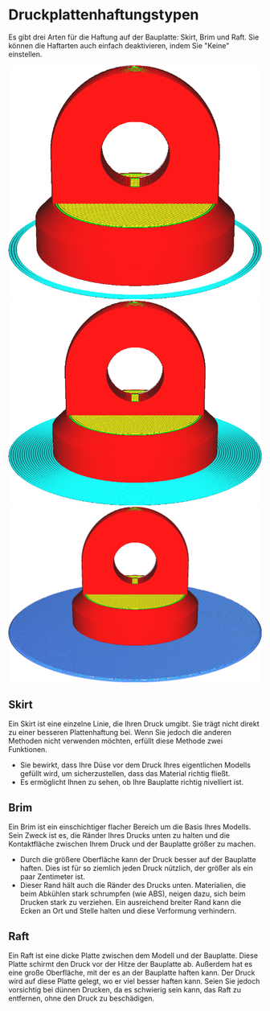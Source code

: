Druckplattenhaftungstypen
====
Es gibt drei Arten für die Haftung auf der Bauplatte: Skirt, Brim und Raft. Sie können die Haftarten auch einfach deaktivieren, indem Sie "Keine" einstellen.

<!--screenshot {
"image_path": "adhesion_type_skirt.png",
"models": [
    {
        "script": "stamp.scad",
        "transformation": ["scale(0.5)"]
    }
],
"camera_position": [0, 128, 53],
"settings": {"adhesion_type": "skirt"},
"colours": 64
}-->
<!--screenshot {
"image_path": "adhesion_type_brim.png",
"models": [
    {
        "script": "stamp.scad",
        "transformation": ["scale(0.5)"]
    }
],
"camera_position": [0, 128, 53],
"settings": {"adhesion_type": "brim"},
"colours": 64
}-->
<!--screenshot {
"image_path": "adhesion_type_raft.png",
"models": [
    {
        "script": "stamp.scad",
        "transformation": ["scale(0.5)"]
    }
],
"camera_position": [0, 128, 53],
"settings": {"adhesion_type": "raft"},
"colours": 64
}-->
![Skirt](../../../articles/images/adhesion_type_skirt.png)
![Brim](../../../articles/images/adhesion_type_brim.png)
![Raft](../../../articles/images/adhesion_type_raft.png)

Skirt
----
Ein Skirt ist eine einzelne Linie, die Ihren Druck umgibt. Sie trägt nicht direkt zu einer besseren Plattenhaftung bei. Wenn Sie jedoch die anderen Methoden nicht verwenden möchten, erfüllt diese Methode zwei Funktionen.
* Sie bewirkt, dass Ihre Düse vor dem Druck Ihres eigentlichen Modells gefüllt wird, um sicherzustellen, dass das Material richtig fließt.
* Es ermöglicht Ihnen zu sehen, ob Ihre Bauplatte richtig nivelliert ist.

Brim
----
Ein Brim ist ein einschichtiger flacher Bereich um die Basis Ihres Modells. Sein Zweck ist es, die Ränder Ihres Drucks unten zu halten und die Kontaktfläche zwischen Ihrem Druck und der Bauplatte größer zu machen.
* Durch die größere Oberfläche kann der Druck besser auf der Bauplatte haften. Dies ist für so ziemlich jeden Druck nützlich, der größer als ein paar Zentimeter ist.
* Dieser Rand hält auch die Ränder des Drucks unten. Materialien, die beim Abkühlen stark schrumpfen (wie ABS), neigen dazu, sich beim Drucken stark zu verziehen. Ein ausreichend breiter Rand kann die Ecken an Ort und Stelle halten und diese Verformung verhindern.

Raft
----
Ein Raft ist eine dicke Platte zwischen dem Modell und der Bauplatte. Diese Platte schirmt den Druck vor der Hitze der Bauplatte ab. Außerdem hat es eine große Oberfläche, mit der es an der Bauplatte haften kann. Der Druck wird auf diese Platte gelegt, wo er viel besser haften kann. Seien Sie jedoch vorsichtig bei dünnen Drucken, da es schwierig sein kann, das Raft zu entfernen, ohne den Druck zu beschädigen.